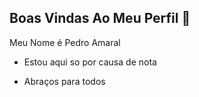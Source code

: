 ## Boas Vindas Ao Meu Perfil 👋

Meu Nome é Pedro Amaral

- Estou aqui so por causa de nota

- Abraços para todos 

